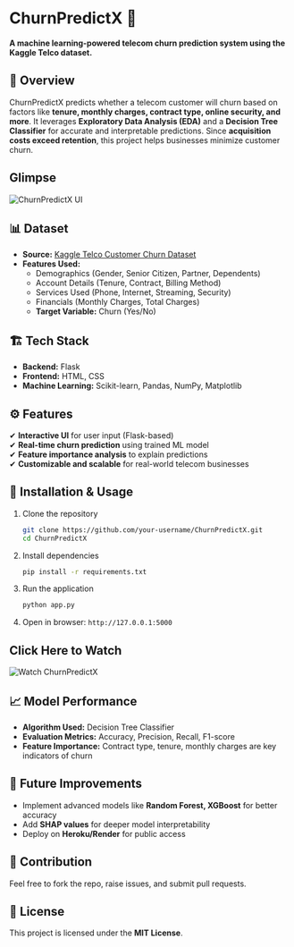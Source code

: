# ChurnPredictX 🚀

**A machine learning-powered telecom churn prediction system using the Kaggle Telco dataset.**

## 📌 Overview  
ChurnPredictX predicts whether a telecom customer will churn based on factors like **tenure, monthly charges, contract type, online security, and more**. It leverages **Exploratory Data Analysis (EDA)** and a **Decision Tree Classifier** for accurate and interpretable predictions. Since **acquisition costs exceed retention**, this project helps businesses minimize customer churn.

## Glimpse   
![ChurnPredictX UI](https://github.com/user-attachments/assets/7bfd5648-ff9f-4d49-8354-c894cb7ec1ac)


## 📊 Dataset  
- **Source:** [Kaggle Telco Customer Churn Dataset](https://www.kaggle.com/datasets/blastchar/telco-customer-churn)  
- **Features Used:**  
  - Demographics (Gender, Senior Citizen, Partner, Dependents)  
  - Account Details (Tenure, Contract, Billing Method)  
  - Services Used (Phone, Internet, Streaming, Security)  
  - Financials (Monthly Charges, Total Charges)  
  - **Target Variable:** Churn (Yes/No)  

## 🏗️ Tech Stack  
- **Backend:** Flask  
- **Frontend:** HTML, CSS  
- **Machine Learning:** Scikit-learn, Pandas, NumPy, Matplotlib  

## ⚙️ Features  
✔ **Interactive UI** for user input (Flask-based)  
✔ **Real-time churn prediction** using trained ML model  
✔ **Feature importance analysis** to explain predictions  
✔ **Customizable and scalable** for real-world telecom businesses  

## 🚀 Installation & Usage  
1. Clone the repository  
   ```bash
   git clone https://github.com/your-username/ChurnPredictX.git
   cd ChurnPredictX
   ```  
2. Install dependencies  
   ```bash
   pip install -r requirements.txt
   ```  
3. Run the application  
   ```bash
   python app.py
   ```  
4. Open in browser: `http://127.0.0.1:5000`  

## Click Here to Watch
![Watch ChurnPredictX](https://github.com/user-attachments/assets/7b455c33-6a08-48df-a027-f042abb59e17)


## 📈 Model Performance  
- **Algorithm Used:** Decision Tree Classifier  
- **Evaluation Metrics:** Accuracy, Precision, Recall, F1-score  
- **Feature Importance:** Contract type, tenure, monthly charges are key indicators of churn  

## 🎯 Future Improvements  
- Implement advanced models like **Random Forest, XGBoost** for better accuracy  
- Add **SHAP values** for deeper model interpretability  
- Deploy on **Heroku/Render** for public access  

## 🤝 Contribution  
Feel free to fork the repo, raise issues, and submit pull requests.  

## 📜 License  
This project is licensed under the **MIT License**.  
